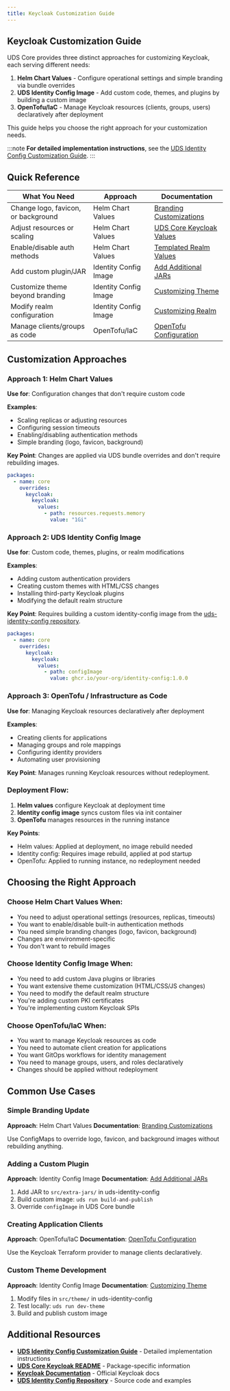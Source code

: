 ```yaml
---
title: Keycloak Customization Guide
---
```


## Keycloak Customization Guide

UDS Core provides three distinct approaches for customizing Keycloak, each serving different needs:

1. **Helm Chart Values** - Configure operational settings and simple branding via bundle overrides
2. **UDS Identity Config Image** - Add custom code, themes, and plugins by building a custom image
3. **OpenTofu/IaC** - Manage Keycloak resources (clients, groups, users) declaratively after deployment

This guide helps you choose the right approach for your customization needs.

:::note
 **For detailed implementation instructions**, see the [UDS Identity Config Customization Guide](https://uds.defenseunicorns.com/reference/uds-core/idam/customization/).
:::

## Quick Reference

| What You Need | Approach | Documentation |
|---------------|-------------|---------------|
| Change logo, favicon, or background | Helm Chart Values | [Branding Customizations](https://uds.defenseunicorns.com/reference/uds-core/idam/customization/#branding-customizations) |
| Adjust resources or scaling | Helm Chart Values | [UDS Core Keycloak Values](https://github.com/defenseunicorns/uds-core/blob/main/src/keycloak/chart/values.yaml) |
| Enable/disable auth methods | Helm Chart Values | [Templated Realm Values](https://uds.defenseunicorns.com/reference/uds-core/idam/customization/#templated-realm-values) |
| Add custom plugin/JAR | Identity Config Image | [Add Additional JARs](https://uds.defenseunicorns.com/reference/uds-core/idam/customization/#add-additional-jars) |
| Customize theme beyond branding | Identity Config Image | [Customizing Theme](https://uds.defenseunicorns.com/reference/uds-core/idam/customization/#customizing-theme) |
| Modify realm configuration | Identity Config Image | [Customizing Realm](https://uds.defenseunicorns.com/reference/uds-core/idam/customization/#customizing-realm) |
| Manage clients/groups as code | OpenTofu/IaC | [OpenTofu Configuration](https://uds.defenseunicorns.com/reference/uds-core/idam/customization/#opentofu-keycloak-client-configuration) |

## Customization Approaches

### Approach 1: Helm Chart Values

**Use for**: Configuration changes that don't require custom code

**Examples**:
- Scaling replicas or adjusting resources
- Configuring session timeouts
- Enabling/disabling authentication methods
- Simple branding (logo, favicon, background)

**Key Point**: Changes are applied via UDS bundle overrides and don't require rebuilding images.

```yaml
packages:
  - name: core
    overrides:
      keycloak:
        keycloak:
          values:
            - path: resources.requests.memory
              value: "1Gi"
```

### Approach 2: UDS Identity Config Image

**Use for**: Custom code, themes, plugins, or realm modifications

**Examples**:
- Adding custom authentication providers
- Creating custom themes with HTML/CSS changes
- Installing third-party Keycloak plugins
- Modifying the default realm structure

**Key Point**: Requires building a custom identity-config image from the [uds-identity-config repository](https://github.com/defenseunicorns/uds-identity-config).

```yaml
packages:
  - name: core
    overrides:
      keycloak:
        keycloak:
          values:
            - path: configImage
              value: ghcr.io/your-org/identity-config:1.0.0
```

### Approach 3: OpenTofu / Infrastructure as Code

**Use for**: Managing Keycloak resources declaratively after deployment

**Examples**:
- Creating clients for applications
- Managing groups and role mappings
- Configuring identity providers
- Automating user provisioning

**Key Point**: Manages running Keycloak resources without redeployment.

### Deployment Flow:
1. **Helm values** configure Keycloak at deployment time
2. **Identity config image** syncs custom files via init container
3. **OpenTofu** manages resources in the running instance

**Key Points**:
- Helm values: Applied at deployment, no image rebuild needed
- Identity config: Requires image rebuild, applied at pod startup
- OpenTofu: Applied to running instance, no redeployment needed

## Choosing the Right Approach

### Choose Helm Chart Values When:
- You need to adjust operational settings (resources, replicas, timeouts)
- You want to enable/disable built-in authentication methods
- You need simple branding changes (logo, favicon, background)
- Changes are environment-specific
- You don't want to rebuild images

### Choose Identity Config Image When:
- You need to add custom Java plugins or libraries
- You want extensive theme customization (HTML/CSS/JS changes)
- You need to modify the default realm structure
- You're adding custom PKI certificates
- You're implementing custom Keycloak SPIs

### Choose OpenTofu/IaC When:
- You want to manage Keycloak resources as code
- You need to automate client creation for applications
- You want GitOps workflows for identity management
- You need to manage groups, users, and roles declaratively
- Changes should be applied without redeployment

## Common Use Cases

### Simple Branding Update
**Approach**: Helm Chart Values
**Documentation**: [Branding Customizations](https://uds.defenseunicorns.com/reference/uds-core/idam/customization/#branding-customizations)

Use ConfigMaps to override logo, favicon, and background images without rebuilding anything.

### Adding a Custom Plugin
**Approach**: Identity Config Image
**Documentation**: [Add Additional JARs](https://uds.defenseunicorns.com/reference/uds-core/idam/customization/#add-additional-jars)

1. Add JAR to `src/extra-jars/` in uds-identity-config
2. Build custom image: `uds run build-and-publish`
3. Override `configImage` in UDS Core bundle

### Creating Application Clients
**Approach**: OpenTofu/IaC
**Documentation**: [OpenTofu Configuration](https://uds.defenseunicorns.com/reference/uds-core/idam/customization/#opentofu-keycloak-client-configuration)

Use the Keycloak Terraform provider to manage clients declaratively.

### Custom Theme Development
**Approach**: Identity Config Image
**Documentation**: [Customizing Theme](https://uds.defenseunicorns.com/reference/uds-core/idam/customization/#customizing-theme)

1. Modify files in `src/theme/` in uds-identity-config
2. Test locally: `uds run dev-theme`
3. Build and publish custom image

## Additional Resources

- **[UDS Identity Config Customization Guide](https://uds.defenseunicorns.com/reference/uds-core/idam/customization/#_top)** - Detailed implementation instructions
- **[UDS Core Keycloak README](https://github.com/defenseunicorns/uds-core/blob/main/src/keycloak/README.md)** - Package-specific information
- **[Keycloak Documentation](https://www.keycloak.org/documentation)** - Official Keycloak docs
- **[UDS Identity Config Repository](https://github.com/defenseunicorns/uds-identity-config)** - Source code and examples
